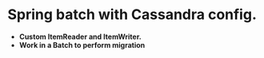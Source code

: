 # Spring batch with Cassandra config.

- **Custom ItemReader and ItemWriter.**
- **Work in a Batch to perform migration**
   
